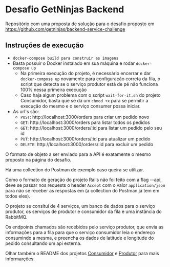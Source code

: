 # Desafio GetNinjas Backend

Repositório com uma proposta de solução para o desafio proposto em https://github.com/getninjas/backend-service-challenge

## Instruções de execução

- `docker-compose build para construir as imagens`
- Basta possuir o Docker instalado em sua máquina e rodar `docker-compose up`
  - Na primeira execução do projeto, é necessário encerrar e dar `docker-compose up` novamente para configuração correta da fila, o script que detecta se o serviço produtor está de pé não funciona 100% nessa primeira execução
  - Caso haja algum problema com o script `wait-for-it.sh` do projeto Consumidor, basta que se dá um `chmod +x` para se permitir a execução do mesmo e o serviço consumer possa iniciar.
- As url's são:
  - `POST`: http://localhost:3000/orders para criar um pedido novo
  - `GET`: http://localhost:3000/orders para listar todos os pedidos
  - `GET`: http://localhost:3000/orders/:id para listar um pedido pelo seu id
  - `PUT`: http://localhost:3000/orders/:id para atualizar um pedido
  - `DELETE`: http://localhost:3000/orders/:id para excluir um pedido

O formato de objeto a ser enviado para a API é exatamente o mesmo proposto na página do desafio.

Há uma collection do Postman de exemplo caso queira se utilizar.

Como o formato de geração do projeto Rails não foi feito com a flag --api, deve se passar nos requests o header `Accept` com o valor `application/json` para não se receber as respostas em  (a collection do Postman já tem em todos eles).

O projeto se consitui de 4 serviços, um banco de dados para o serviço produtor, os serviços de produtor e consumidor da fila e uma instância do RabbitMQ.

Os endpoints chamados são recebidos pelo serviço produtor, que envia as informações para a fila para que o serviço consumidor leia o endereço consumindo a mesma, e preencha os dados de latitude e longitude do pedido consultando um api externa.

Olhar também o README dos projetos [Consumidor](https://github.com/Perrut/desafio-get-ninjas-backend/tree/master/servico-consumidor) e [Produtor](https://github.com/Perrut/desafio-get-ninjas-backend/tree/master/servico-produtor) para mais informarções.
